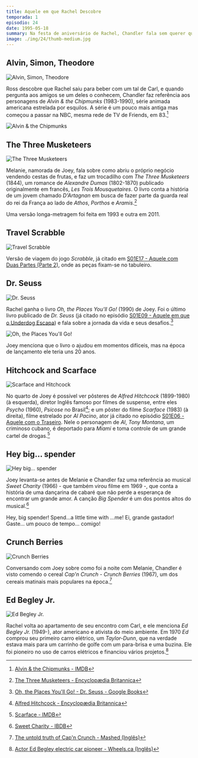 ```yaml
---
title: Aquele em que Rachel Descobre
temporada: 1
episodio: 24
date: 1995-05-18
summary: Na festa de aniversário de Rachel, Chandler fala sem querer que Ross está apaixonado por ela.
image: ./img/24/thumb-medium.jpg
---
```


## Alvin, Simon, Theodore

![Alvin, Simon, Theodore](./img/24/alvin-simon-theodore.png)

<cena>
  <ross
    original="- Do you guys know who Carl is?"
    traducao="- Alguém sabe quem é esse tal de Carl?"
  />
  <chandler
    original="- Let's see. Alvin, Simon, Theodore... No."
    traducao="- Deixa eu ver. Alvin, Simon, Theodore... Não."
  />
</cena>

Ross descobre que Rachel saiu para beber com um tal de Carl, e quando
pergunta aos amigos se um deles o conhecem, Chandler faz referência aos
personagens de *Alvin & the Chipmunks* (1983-1990), série animada americana
estrelada por esquilos. A série é um pouco mais antiga mas começou a passar
na NBC, mesma rede de TV de Friends, em 83.[^alvin-imdb]

![Alvin & the Chipmunks](./img/24/alvin-chipmunks.png)

[^alvin-imdb]: [Alvin & the Chipmunks - IMDB](https://www.imdb.com/title/tt0084972/)

## The Three Musketeers

![The Three Musketeers](./img/24/the-three-musketeers.png)

<cena>
    <joey
        original="- Like &quot;The Three Musketeers&quot;, only with fruit."
        traducao="- Igual aos &quot;Três Mosqueteiros&quot;, mas com frutas."
    />
</cena>

Melanie, namorada de Joey, fala sobre como abriu o próprio negócio vendendo
cestas de frutas, e faz um trocadilho com *The Three Musketeers* (1844), um
romance de *Alexandre Dumas* (1802-1870) publicado originalmente em francês,
*Les Trois Mousquetaires*. O livro conta a história de um jovem chamado *D'Artagnan*
em busca de fazer parte da guarda real do rei da França ao lado de
*Athos*, *Porthos* e *Aramis*.[^musketeers-britannica]

Uma versão longa-metragem foi feita em 1993 e outra em 2011.

[^musketeers-britannica]: [The Three Musketeers - Encyclopædia Britannica](https://www.britannica.com/topic/The-Three-Musketeers)

## Travel Scrabble

![Travel Scrabble](./img/24/travel-scrabble.png)

<cena>
    <rachel
        original="- It rattles. It's... Travel Scrabble."
        traducao="- Faz barulho. É... Palavras Cruzadas para viagem."
    />
</cena>

Versão de viagem do jogo *Scrabble*, já citado em [S01E17 - Aquele com Duas Partes (Parte 2)](/temporada/1/episodio/17/#scrabble), onde as peças
fixam-se no tabuleiro.

## Dr. Seuss

![Dr. Seuss](./img/24/dr-seuss.png)

<cena>
  <rachel
    original="- Feels like a book. And it's a book!"
    traducao="- Parece um livro. É um livro!"
  />
  <phoebe
    original="- It's Dr. Seuss!"
    traducao="- É Dr. Seuss!"
  />
</cena>

Rachel ganha o livro *Oh, the Places You'll Go!* (1990) de Joey. Foi o
último livro publicado de *Dr. Seuss* (já citado no episódio
[S01E09 - Aquele em que o Underdog Escapa](/temporada/1/episodio/9/#yertle-the-turtle)) e fala sobre a jornada da vida e seus desafios.[^places-book]

![Oh, the Places You'll Go!](./img/24/places-book.jpg)

Joey menciona que o livro o ajudou em momentos difíceis, mas na época de lançamento
ele teria uns 20 anos.

[^places-book]: [Oh, the Places You'll Go! - Dr. Seuss - Google Books](https://books.google.com.br/books/about/Oh_the_Places_You_ll_Go.html?id=_LettPDhwR0C&redir_esc=y)

## Hitchcock and Scarface

![Scarface and Hitchcock](./img/24/scarface-and-hitchcock.png)

No quarto de Joey é possível ver pôsteres de *Alfred Hitchcock* (1899-1980) (à esquerda),
diretor Inglês famoso por filmes de suspense, entre eles *Psycho* (1960), *Psicose*
no Brasil[^hitchcock-britannica]; e um pôster do filme *Scarface* (1983) (à direita), filme
estrelado por *Al Pacino*, ator já citado no episódio
[S01E06 - Aquele com o Traseiro](/temporada/1/episodio/6/#al-pacino). Nele o personagem
de *Al*, *Tony Montana*, um criminoso cubano, é deportado para *Miami* e toma
controle de um grande cartel de drogas.[^scarface-imdb]

[^hitchcock-britannica]: [Alfred Hitchcock - Encyclopædia Britannica](https://www.britannica.com/biography/Alfred-Hitchcock)
[^scarface-imdb]: [Scarface - IMDB](https://www.imdb.com/title/tt0086250/)

## Hey big... spender

![Hey big... spender](./img/24/hey-big-spender.png)

<cena>
  <chandler
    original="- Hey, big..."
    traducao="- Ei, grande..."
  />
  <joey
    original="- Shh!"
    traducao="- Shh!"
  />
  <chandler
    original="- Spender."
    traducao="- Gastador."
  />
</cena>

Joey levanta-se antes de Melanie e Chandler faz uma referência ao musical
*Sweet Charity* (1966) - que também virou filme em 1969 -, que conta a história
de uma dançarina de cabaré que não perde a esperança de encontrar um grande amor.
A canção *Big Spender* é um dos pontos altos do musical.[^sweet-charity-ibdb]

<musica>
  <letra slot="original">
    Hey, big spender!
    Spend...a little time with ...me!
  </letra>
  <letra slot="traducao">
    Ei, grande gastador!
    Gaste... um pouco de tempo... comigo!
  </letra>
</musica>

[^sweet-charity-ibdb]: [Sweet Charity - IBDB](https://www.ibdb.com/broadway-production/sweet-charity-3281)

## Crunch Berries

![Crunch Berries](./img/24/crunch-berries.png)

Conversando com Joey sobre como foi a noite com Melanie, Chandler é visto comendo
o cereal *Cap'n Crunch - Crunch Berries* (1967), um dos cereais matinais mais populares
na época.[^berries-mashed]

[^berries-mashed]: [The untold truth of Cap'n Crunch - Mashed (Inglês)](https://www.mashed.com/206601/the-untold-truth-of-capn-crunch/)

## Ed Begley Jr.

![Ed Begley Jr.](./img/24/ed-begley-jr.png)

<cena>
  <carl
    original="- If I see one more picture of Ed Begley Jr. in that stupid electric car..."
    traducao="- Se eu vir mais uma foto de Ed Begley Jr. naquele estúpido carro elétrico..."
  />
</cena>

Rachel volta ao apartamento de seu encontro com Carl, e ele menciona *Ed Begley Jr.*
(1949-), ator americano e ativista do meio ambiente. Em 1970 *Ed* comprou seu primeiro
carro elétrico, um *Taylor-Dunn*, que na verdade estava mais para um carrinho de
golfe com um para-brisa e uma buzina. Ele foi pioneiro no uso de carros elétricos
e financiou vários projetos.[^begley-wheels]

[^begley-wheels]: [Actor Ed Begley electric car pioneer - Wheels.ca (Inglês)](https://www.wheels.ca/news/actor-ed-begley-electric-car-pioneer/)

